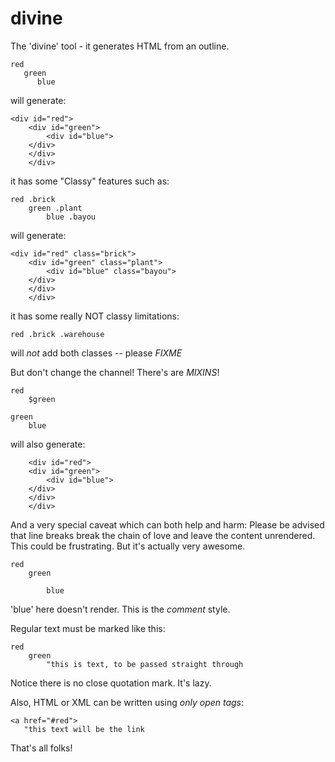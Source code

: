 # divine

The 'divine' tool - it generates HTML from an outline.

	red
	   green
	      blue

will generate:

	<div id="red">
	    <div id="green">
	        <div id="blue">
		</div>
	    </div>
        </div>

it has some "Classy" features such as:

	red .brick
	    green .plant
	        blue .bayou

will generate:


	<div id="red" class="brick">
	    <div id="green" class="plant">
	        <div id="blue" class="bayou">
		</div>
	    </div>
        </div>

it has some really NOT classy limitations:

	red .brick .warehouse

will _not_ add both classes -- please *FIXME*

But don't change the channel!  There's are _MIXINS_!

	red
	    $green

	green
	    blue

will also generate:
	
        <div id="red">
	    <div id="green">
	        <div id="blue">
		</div>
	    </div>
        </div>

And a very special caveat which can both help and harm: Please be advised that line breaks break the chain of love and leave the content unrendered.  This could be frustrating.  But it's actually very awesome.

	red
	    green
	    
	        blue

'blue' here doesn't render.  This is the *comment* style.

Regular text must be marked like this:

	red
	    green
	        "this is text, to be passed straight through

Notice there is no close quotation mark.  It's lazy.

Also, HTML or XML can be written using *only open tags*:

	<a href="#red">
	   "this text will be the link

That's all folks!
